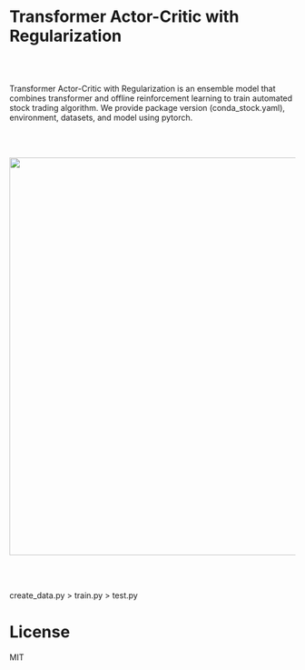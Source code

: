# Transformer Actor-Critic with Regularization

<br/> <br/> 

Transformer Actor-Critic with Regularization is an ensemble model that combines transformer and offline reinforcement learning to train automated stock trading algorithm.
We provide package version (conda_stock.yaml), environment, datasets, and model using pytorch. 

<br/> <br/> 

<img src="https://user-images.githubusercontent.com/104193216/214259965-0fbc1ac5-c3c4-4590-a267-b2a279239c40.PNG" width="700">


<br/> <br/> 

create_data.py > train.py > test.py

# License
MIT
